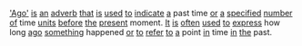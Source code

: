['Ago'](./ago.md) [is](./is.md) [an](./an.md) [adverb](./adverb.md) [that](./that.md) [is](./is.md) [used](./used.md) [to](./to.md) [indicate](./indicate.md) [a](./a.md) past time [or](./or.md) [a](./a.md) [specified](./specified.md) [number](./number.md) [of](./of.md) time [units](./units.md) [before](./before.md) [the](./the.md) [present](./present.md) moment. [It](./it.md) [is](./is.md) [often](./often.md) [used](./used.md) [to](./to.md) [express](./express.md) how long [ago](./ago.md) [something](./something.md) happened [or](./or.md) [to](./to.md) [refer](./refer.md) [to](./to.md) [a](./a.md) point [in](./in.md) time [in](./in.md) [the](./the.md) past.